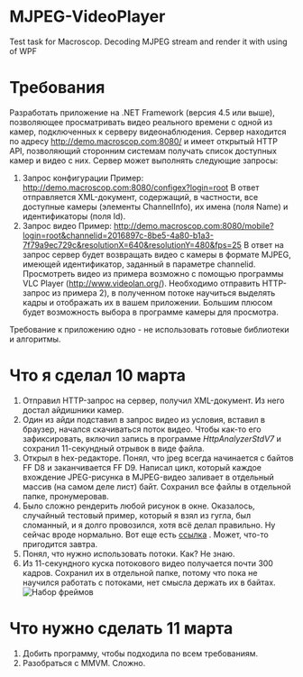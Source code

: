 # MJPEG-VideoPlayer
Test task for Macroscop. Decoding MJPEG stream and render it with using of WPF

# Требования

Разработать приложение на .NET Framework (версия 4.5 или выше), позволяющее просматривать видео реального времени с одной из камер, подключенных к серверу видеонаблюдения. Сервер находится по адресу http://demo.macroscop.com:8080/ и имеет открытый HTTP API,  позволяющий сторонним системам получать список доступных камер и видео с них.
Сервер может выполнять следующие запросы:
1. Запрос конфигурации
Пример: http://demo.macroscop.com:8080/configex?login=root
В ответ отправляется XML-документ, содержащий, в частности, все доступные камеры (элементы ChannelInfo), их имена (поля Name) и идентификаторы (поля Id).
2. Запрос видео
Пример: http://demo.macroscop.com:8080/mobile?login=root&channelid=2016897c-8be5-4a80-b1a3-7f79a9ec729c&resolutionX=640&resolutionY=480&fps=25
В ответ на запрос сервер будет возвращать видео с камеры в формате MJPEG, имеющей идентификатор, заданный в параметре channelid.  Просмотреть видео из примера возможно с помощью программы VLC Player (http://www.videolan.org/).
Необходимо отправить HTTP-запрос из примера 2), в полученном потоке научиться выделять кадры и отображать их в вашем приложении. 
Большим плюсом будет возможность выбора в программе камеры для просмотра.

Требование к приложению одно - не использовать готовые библиотеки и алгоритмы.

# Что я сделал 10 марта

1. Отправил HTTP-запрос на сервер, получил XML-документ. Из него достал айдишники камер.
2. Один из айди подставил в запрос видео из условия, вставил в браузер, начался скачиваться поток видео. Чтобы как-то его зафиксировать, включил запись в программе *HttpAnalyzerStdV7* и сохранил 11-секундный отрывок в виде файла.
3. Открыл в hex-редакторе. Понял, что jpeg всегда начинается с байтов FF D8 и заканчивается FF D9. Написал цикл, который каждое вхождение JPEG-рисунка в MJPEG-видео заливает в отдельный массив (на самом деле лист) байт. Сохранил все файлы в отдельной папке, пронумеровав.
4. Было сложно рендерить любой рисунок в окне. Оказалось, случайный тестовый пример, который я взял из гугла, был сломанный, и я долго провозился, хотя всё делал правильно. Ну сейчас вроде нормально.
Вот еще есть [ссылка](https://stackoverflow.com/questions/589173/rendering-an-image-at-runtime-in-wpf "Rendering an image at runtime in WPF") . Может, что-то пригодится завтра.
6. Понял, что нужно использовать потоки. Как? Не знаю.
7. Из 11-секундного куска потокового видео получается почти 300 кадров. Сохранил их в отдельной папке, потому что пока не научился работать с потоками, нет смысла держать их в байтах. 
![Набор фреймов](https://pp.userapi.com/c834200/v834200182/e4332/6GvKOtDFiw0.jpg "Набор фреймов") 

# Что нужно сделать 11 марта
1. Добить программу, чтобы подходила по всем требованиям.
2. Разобраться с MMVM. Сложно.

